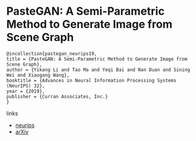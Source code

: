 # PasteGAN: A Semi-Parametric Method to Generate Image from Scene Graph

```
@incollection{pastegan_neurips19,
title = {PasteGAN: A Semi-Parametric Method to Generate Image from Scene Graph},
author = {Yikang Li and Tao Ma and Yeqi Bai and Nan Duan and Sining Wei and Xiaogang Wang},
booktitle = {Advances in Neural Information Processing Systems (NeurIPS) 32},
year = {2019},
publisher = {Curran Associates, Inc.}
}
```

links
- [neurips](https://nips.cc/Conferences/2019/Schedule?showEvent=13557)
- [arXiv](https://arxiv.org/abs/1905.01608)
